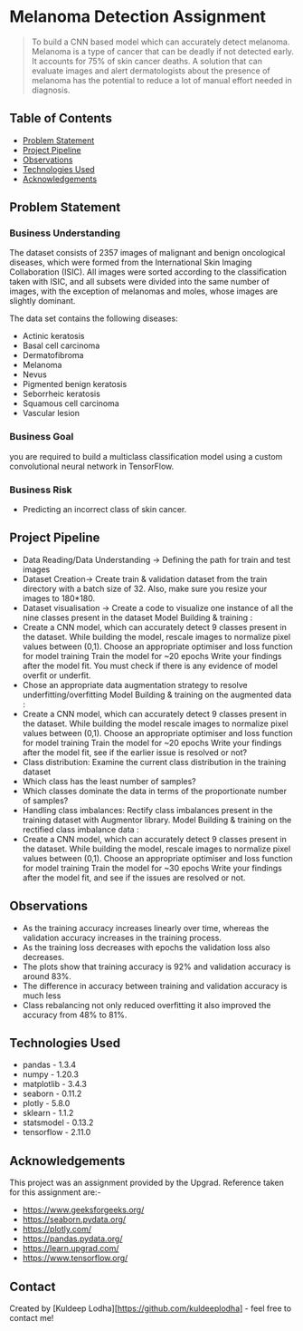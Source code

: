 # Melanoma Detection Assignment
> To build a CNN based model which can accurately detect melanoma. Melanoma is a type of cancer that can be deadly if not detected early. It accounts for 75% of skin cancer deaths. A solution that can evaluate images and alert dermatologists about the presence of melanoma has the potential to reduce a lot of manual effort needed in diagnosis.


## Table of Contents
* [Problem Statement](#problem-statement)
* [Project Pipeline](#projecct-pipeline)
* [Observations](#observations)
* [Technologies Used](#technologies-used)
* [Acknowledgements](#acknowledgements)


## Problem Statement
### Business Understanding
The dataset consists of 2357 images of malignant and benign oncological diseases, which were formed from the International Skin Imaging Collaboration (ISIC). All images were sorted according to the classification taken with ISIC, and all subsets were divided into the same number of images, with the exception of melanomas and moles, whose images are slightly dominant.

The data set contains the following diseases:
- Actinic keratosis
- Basal cell carcinoma
- Dermatofibroma
- Melanoma
- Nevus
- Pigmented benign keratosis
- Seborrheic keratosis
- Squamous cell carcinoma
- Vascular lesion

### Business Goal
you are required to build a multiclass classification model using a custom convolutional neural network in TensorFlow.

### Business Risk
- Predicting an incorrect class of skin cancer.


## Project Pipeline
- Data Reading/Data Understanding → Defining the path for train and test images 
- Dataset Creation→ Create train & validation dataset from the train directory with a batch size of 32. Also, make sure you resize your images to 180*180.
- Dataset visualisation → Create a code to visualize one instance of all the nine classes present in the dataset 
Model Building & training : 
- Create a CNN model, which can accurately detect 9 classes present in the dataset. While building the model, rescale images to normalize pixel values between (0,1).
Choose an appropriate optimiser and loss function for model training
Train the model for ~20 epochs
Write your findings after the model fit. You must check if there is any evidence of model overfit or underfit.
- Chose an appropriate data augmentation strategy to resolve underfitting/overfitting 
Model Building & training on the augmented data :
- Create a CNN model, which can accurately detect 9 classes present in the dataset. While building the model rescale images to normalize pixel values between (0,1).
Choose an appropriate optimiser and loss function for model training
Train the model for ~20 epochs
Write your findings after the model fit, see if the earlier issue is resolved or not?
- Class distribution: Examine the current class distribution in the training dataset 
- Which class has the least number of samples?
- Which classes dominate the data in terms of the proportionate number of samples?
- Handling class imbalances: Rectify class imbalances present in the training dataset with Augmentor library.
Model Building & training on the rectified class imbalance data :
- Create a CNN model, which can accurately detect 9 classes present in the dataset. While building the model, rescale images to normalize pixel values between (0,1).
Choose an appropriate optimiser and loss function for model training
Train the model for ~30 epochs
Write your findings after the model fit, and see if the issues are resolved or not.


## Observations
- As the training accuracy increases linearly over time, whereas the validation accuracy increases in the training process.
- As the training loss decreases with epochs the validation loss also decreases.
- The plots show that training accuracy is 92% and validation accuracy is around 83%.
- The difference in accuracy between training and validation accuracy is much less
- Class rebalancing not only reduced overfitting it also improved the accuracy from 48% to 81%.

## Technologies Used
- pandas - 1.3.4
- numpy - 1.20.3
- matplotlib - 3.4.3
- seaborn - 0.11.2
- plotly - 5.8.0
- sklearn - 1.1.2
- statsmodel - 0.13.2
- tensorflow - 2.11.0

## Acknowledgements
This project was an assignment provided by the Upgrad.
Reference taken for this assignment are:-
- https://www.geeksforgeeks.org/
- https://seaborn.pydata.org/
- https://plotly.com/
- https://pandas.pydata.org/
- https://learn.upgrad.com/
- https://www.tensorflow.org/


## Contact
Created by [Kuldeep Lodha][https://github.com/kuldeeplodha] - feel free to contact me!
